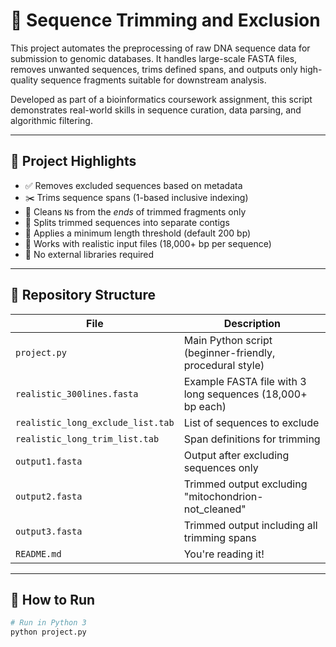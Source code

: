 # 🧬 Sequence Trimming and Exclusion

This project automates the preprocessing of raw DNA sequence data for submission to genomic databases. It handles large-scale FASTA files, removes unwanted sequences, trims defined spans, and outputs only high-quality sequence fragments suitable for downstream analysis.

Developed as part of a bioinformatics coursework assignment, this script demonstrates real-world skills in sequence curation, data parsing, and algorithmic filtering.

---

## 📌 Project Highlights

- ✅ Removes excluded sequences based on metadata
- ✂️ Trims sequence spans (1-based inclusive indexing)
- 🧹 Cleans `N`s from the *ends* of trimmed fragments only
- 🔄 Splits trimmed sequences into separate contigs
- 🧪 Applies a minimum length threshold (default 200 bp)
- 📂 Works with realistic input files (18,000+ bp per sequence)
- 🧠 No external libraries required

---

## 📁 Repository Structure

| File | Description |
|------|-------------|
| `project.py` | Main Python script (beginner-friendly, procedural style) |
| `realistic_300lines.fasta` | Example FASTA file with 3 long sequences (18,000+ bp each) |
| `realistic_long_exclude_list.tab` | List of sequences to exclude |
| `realistic_long_trim_list.tab` | Span definitions for trimming |
| `output1.fasta` | Output after excluding sequences only |
| `output2.fasta` | Trimmed output excluding "mitochondrion-not_cleaned" |
| `output3.fasta` | Trimmed output including all trimming spans |
| `README.md` | You're reading it! |

---

## 🚀 How to Run

```bash
# Run in Python 3
python project.py
